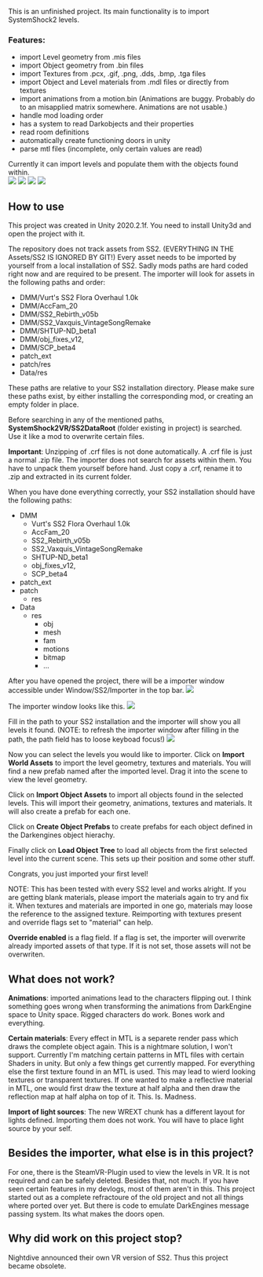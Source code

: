 This is an unfinished project. Its main functionality is to import SystemShock2 levels. 
### Features:
 - import Level geometry from .mis files
 - import Object geometry from .bin files
 - import Textures from .pcx, .gif, .png, .dds, .bmp, .tga files
 - import Object and Level materials from .mdl files or directly from textures
 - import animations from a motion.bin (Animations are buggy. Probably do to an misapplied matrix somewhere. Animations are not usable.) 
 - handle mod loading order
 - has  a system to read Darkobjects and their properties
 - read room definitions
 - automatically create functioning doors in unity
 - parse mtl files (incomplete, only certain values are read)

Currently it can import levels and populate them with the objects found within.  
![](ReadmeFiles/screenshot1.png)
![](ReadmeFiles/screenshot2.png)
![](ReadmeFiles/screenshot3.png)
![](ReadmeFiles/screenshot4.png)


## How to use
This project was created in Unity 2020.2.1f. You need to install Unity3d and open the project with it.

The repository does not track assets from SS2. (EVERYTHING IN THE Assets/SS2 IS IGNORED BY GIT!) Every asset needs to be imported by yourself from a local installation of SS2. Sadly mods paths are hard coded right now and are required to be present. The importer will look for assets in the following paths and order:
- DMM/Vurt's SS2 Flora Overhaul 1.0k
- DMM/AccFam_20
- DMM/SS2_Rebirth_v05b
- DMM/SS2_Vaxquis_VintageSongRemake
- DMM/SHTUP-ND_beta1
- DMM/obj_fixes_v12,
- DMM/SCP_beta4
- patch_ext
- patch/res
- Data/res

These paths are relative to your SS2 installation directory. Please make sure these paths exist, by either installing the corresponding mod, or creating an empty folder in place.

Before searching in any of the mentioned paths, **SystemShock2VR/SS2DataRoot** (folder existing in project) is searched. Use it like a mod to overwrite certain files.

**Important**: Unzipping of .crf files is not done automatically. A .crf file is just a normal .zip file. The importer does not search for assets within them. You have to unpack them yourself before hand. Just copy a .crf, rename it to .zip and extracted in its current folder.

When you have done everything correctly, your SS2 installation should have the following paths:
- DMM
	- Vurt's SS2 Flora Overhaul 1.0k
	- AccFam_20
	- SS2_Rebirth_v05b
	- SS2_Vaxquis_VintageSongRemake
	- SHTUP-ND_beta1
	- obj_fixes_v12,
	- SCP_beta4
- patch_ext
- patch
	- res
- Data 
	- res
		- obj
		- mesh
		- fam
		- motions
		- bitmap
		- ...


After you have opened the project, there will be a importer window accessible under Window/SS2/Importer in the top bar.
![](ReadmeFiles/importer_window_selection.png)

The importer window looks like this.
![](ReadmeFiles/importer_window1.png)

Fill in the path to your SS2 installation and the importer will show you all levels it found. (NOTE: to refresh the importer window after filling in the path, the path field has to loose keyboad focus!)
![](ReadmeFiles/importer_window2.png)

Now you can select the levels you would like to importer. Click on **Import World Assets** to import the level geometry, textures and materials. You will find a new prefab named after the imported level. Drag it into the scene to view the level geometry.

Click on **Import Object Assets** to import all objects found in the selected levels. This will import their geometry, animations, textures and materials. It will also create a prefab for each one.

Click on **Create Object Prefabs** to create prefabs for each object defined in the Darkengines object hierachy.

Finally click on **Load Object Tree** to load all objects from the first selected level into the current scene. This sets up their position and some other stuff.

Congrats, you just imported your first level!

NOTE: This has been tested with every SS2 level and works alright. 
If you are getting blank materials, please import the materials again to try and fix it. When textures and materials are imported in one go, materials may loose the reference to the assigned texture. Reimporting with textures present and override flags set to "material" can help.

**Override enabled** is a flag field. If a flag is set, the importer will overwrite already imported assets of that type. If it is not set, those assets will not be overwriten.

## What does not work?
**Animations**: imported animations lead to the characters flipping out. I think something goes wrong when transforming the animations from DarkEngine space to Unity space. Rigged characters do work. Bones work and everything.

**Certain materials**: Every effect in MTL is a separete render pass which draws the complete object again. This is a nightmare solution, I won't support. Currently I'm matching certain patterns in MTL files with certain Shaders in unity. But only a few things get currently mapped. For everything else the first texture found in an MTL is used. This may lead to wierd looking textures or transparent textures. 
If one wanted to make a reflective material in MTL, one would first draw the texture at half alpha and then draw the reflection map at half alpha on top of it. This. Is. Madness.

**Import of light sources**: The new WREXT chunk has a different layout for lights defined. Importing them does not work. You will have to place light source by your self. 

## Besides the importer, what else is in this project?
For one, there is the SteamVR-Plugin used to view the levels in VR. It is not required and can be safely deleted. Besides that, not much. If you have seen certain features in my devlogs, most of them aren't in this. This project started out as a complete refractoure of the old project and not all things where ported over yet.
But there is code to emulate DarkEngines message passing system. Its what makes the doors open.

## Why did work on this project stop?

Nightdive announced their own VR version of SS2. Thus this project became obsolete.
